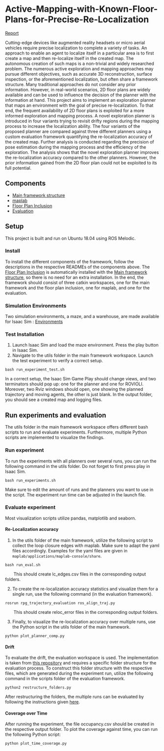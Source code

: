 # Active-Mapping-with-Known-Floor-Plans-for-Precise-Re-Localization

[Report](./docs/Report.pdf)

Cutting-edge devices like augmented reality headsets or micro aerial vehicles require
precise localization to complete a variety of tasks. An approach to enable an agent
to localize itself in a particular area is to first create a map and then re-localize
itself in the created map. The autonomous creation of such maps is a non-trivial
and widely researched problem. The numerous active exploration and mapping
approaches may pursue different objectives, such as accurate 3D reconstruction,
surface inspection, or the aforementioned localization, but often share a framework
structure.
Many traditional approaches do not consider any prior information. However, in
real-world scenarios, 2D floor plans are widely available and can be used to influence
the decision of the planner with the information at hand.
This project aims to implement an exploration planner that maps an environment
with the goal of precise re-localization. To that end, the frequent availability of
2D floor plans is exploited for a more informed exploration and mapping process.
A novel exploration planner is introduced in four variants trying to revisit drifty
regions during the mapping process to increase the localization ability.
The four variants of the proposed planner are compared against three different planners
using a custom evaluation framework quantifying the re-localization accuracy
of the created map. Further analysis is conducted regarding the precision of pose
estimation during the mapping process and the efficiency of the exploration. The
analysis shows that the novel exploration planner improves the re-localization accuracy
compared to the other planners. However, the prior information gained from
the 2D floor plan could not be exploited to its full potential.

## Components
- [Main framework structure](https://github.com/ehosko/optimal_active_guidance_in_mixed_reality_using_prior_floorplans)
- [maplab](https://github.com/ehosko/maplab)
- [Floor Plan Inclusion](https://github.com/ehosko/localization_using_floorplans)
- [Evaluation](https://github.com/ehosko/rpg_trajectory_evaluation)

## Setup
This project is built and run on Ubuntu 18.04 using ROS Melodic.

### Install
To install the different components of the framework, follow the descriptions in the respective READMEs of the components above. The [Floor Plan Inclusion](https://github.com/ehosko/localization_using_floorplans) is automatically installed with the [Main framework structure](https://github.com/ehosko/optimal_active_guidance_in_mixed_reality_using_prior_floorplans), so there is no need for an extra installation. In the end, the framework should consist of three catkin workspaces, one for the main framework and the floor plan inclusion, one for maplab, and one for the evaluation.

### Simulation Environments
Two simulation environments, a maze, and a warehouse, are made available for Isaac Sim : [Environments](https://polybox.ethz.ch/index.php/s/SPR7wtBlBgyCn26)

### Test Installation

1. Launch Isaac Sim and load the maze environment. Press the play button in Isaac Sim.
2. Navigate to the utils folder in the main framework workspace. Launch the test experiment to verify a correct setup.

```
bash run_experiment_test.sh
```
In a correct setup, the Isaac Sim Game Play should change views, and two terminators should pop up: one for the planner and one for ROVIOLI. Moreover, two Rviz windows should open, one showing the planned trajectory and moving agents, the other is just blank.
In the output folder, you should see a created map and logging files.

## Run experiments and evaluation
The utils folder in the main framework workspace offers different bash scripts to run and evaluate experiments. Furthermore, multiple Python scripts are implemented to visualize the findings.

### Run experiment

To run the experiments with all planners over several runs, you can run the following command in the utils folder. Do not forget to first press play in Isaac Sim.

```
bash run_experiments.sh
```

Make sure to edit the amount of runs and the planners you want to use in the script. The experiment run time can be adjusted in the launch file.

### Evaluate experiment 

Most visualization scripts utilize pandas, matplotlib and seaborn.

#### Re-Localization accuracy

1. In the utils folder of the main framework, utilize the following script to collect the loop closure edges with maplab. Make sure to adapt the yaml files accordingly. Examples for the yaml files are given in `maplab/applications/maplab-console/share`.
```
bash run_eval.sh
```
&nbsp;&nbsp;&nbsp;&nbsp;&nbsp;&nbsp; This should create lc_edges.csv files in the corresponding output folders.

2. To create the re-localization accuracy statistics and visualize them for a single run, use the following command (in the evaluation framework).

```
rosrun rpg_trajectory_evaluation ros_align_traj.py
```
&nbsp;&nbsp;&nbsp;&nbsp;&nbsp;&nbsp; This should create reloc_error files in the corresponding output folders.

3. Finally, to visualize the re-localization accuracy over multiple runs, use the Python script in the utils folder of the main framework.

```
python plot_planner_comp.py
```

#### Drift

To evaluate the drift, the evaluation workspace is used. The implementation is taken from [this repository](https://github.com/uzh-rpg/rpg_trajectory_evaluation) and requires a specific folder structure for the evaluation process.
To construct this folder structure with the respective files, which are generated during the experiment run, utilize the following command in the scripts folder of the evaluation framework.

```
python2 restructure_folders.py
```

After restructuring the folders, the multiple runs can be evaluated by following the instructions given [here](https://github.com/ehosko/rpg_trajectory_evaluation).

#### Coverage over Time
After running the experiment, the file occupancy.csv should be created in the respective output folder. To plot the coverage against time, you can run the following Python script:

```
python plot_time_coverage.py
```
